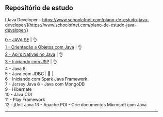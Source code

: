 ## Repositório de estudo

[Java Developer - https://www.schoolofnet.com/plano-de-estudo-java-developer/](https://www.schoolofnet.com/plano-de-estudo-java-developer/)

[0 - JAVA SE](https://github.com/josemalcher/SchoolOfNet-plano-de-estudo-JAVA-DEVELOPER/tree/master/01JAVASE)  | :ok_hand:         
[1 - Orientação a Objetos com Java](https://github.com/josemalcher/SchoolOfNet-plano-de-estudo-JAVA-DEVELOPER/tree/master/02OrientacaoObjetoscomJava)  | :ok_hand:             
[2 - Api's Nativas no Java](https://github.com/josemalcher/SchoolOfNet-plano-de-estudo-JAVA-DEVELOPER/tree/master/03ApisNativasnoJava)   | :ok_hand:         
[3 - Iniciando com JSP](https://github.com/josemalcher/SchoolOfNet-plano-de-estudo-JAVA-DEVELOPER/tree/master/04Iniciando-com-JSP)   | :ok_hand:         
4 - Java 8   
5 - Java com JDBC               | :eyes:   |     
6 - Iniciando com Spark Java Framework  
7 - Jersey Java 
8 - Java com MongoDB  
9 - Hibernate  
10 - Java CDI  
11 - Play Framework  
12 - jUnit Java 
13 - Apache POI - Crie documentos Microsoft com Java    

---

